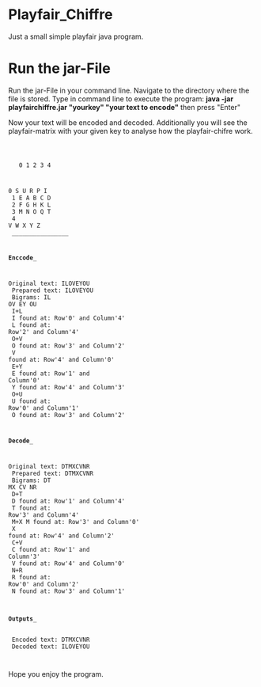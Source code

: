 # Playfair_Chiffre
Just a small simple playfair java program.

# Run the jar-File
Run the jar-File in your command line. Navigate to the directory where the file is stored.
Type in command line to execute the program:  <b>java -jar playfairchiffre.jar "yourkey" "your text to encode"</b> then press "Enter"

Now your text will be encoded and decoded. Additionally you will see the playfair-matrix with your given key to analyse how the playfair-chifre work. <br>



<code>




&nbsp;&nbsp;  0 1 2 3 4  

0   S U R P I <br>
1   E A B C D <br>
2   F G H K L <br>
3   M N O Q T <br>
4   V W X Y Z <br>
________________<br>


____________Enccode_____________<br>

Original text: ILOVEYOU<br>
Prepared text: ILOVEYOU<br>
Bigrams: IL OV EY OU <br>
I+L<br>
I found at: Row'0' and Column'4'<br>
L found at: Row'2' and Column'4'<br>
O+V<br>
O found at: Row'3' and Column'2'<br>
V found at: Row'4' and Column'0'<br>
E+Y<br>
E found at: Row'1' and Column'0'<br>
Y found at: Row'4' and Column'3'<br>
O+U<br>
U found at: Row'0' and Column'1'<br>
O found at: Row'3' and Column'2'<br>


____________Decode_____________<br>

Original text: DTMXCVNR<br>
Prepared text: DTMXCVNR<br>
Bigrams: DT MX CV NR <br>
D+T<br>
D found at: Row'1' and Column'4'<br>
T found at: Row'3' and Column'4'<br>
M+X
M found at: Row'3' and Column'0'<br>
X found at: Row'4' and Column'2'<br>
C+V<br>
C found at: Row'1' and Column'3'<br>
V found at: Row'4' and Column'0'<br>
N+R<br>
R found at: Row'0' and Column'2'<br>
N found at: Row'3' and Column'1'<br>
<br>
<br>
____________Outputs_____________<br>
<br>
Encoded text: DTMXCVNR<br>
Decoded text: ILOVEYOU<br>



</code>








Hope you enjoy the program.
